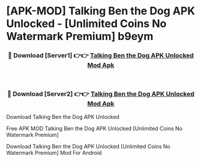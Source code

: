 # [APK-MOD] Talking Ben the Dog APK Unlocked - [Unlimited Coins No Watermark Premium] b9eym



<div align="center">
<h3>🔴 Download [Server1] 👉👉 <a href="https://momento.my/?title=Talking_Ben_the_Dog_APK_Unlocked">Talking Ben the Dog APK Unlocked Mod Apk</a></h3><br>

<h3>🔴 Download [Server2] 👉👉 <a href="https://momento.my/?title=Talking_Ben_the_Dog_APK_Unlocked">Talking Ben the Dog APK Unlocked Mod Apk</a></h3>
</div>



Download Talking Ben the Dog APK Unlocked 

Free APK MOD Talking Ben the Dog APK Unlocked [Unlimited Coins No Watermark Premium]

Download Talking Ben the Dog APK Unlocked [Unlimited Coins No Watermark Premium] Mod For Android
